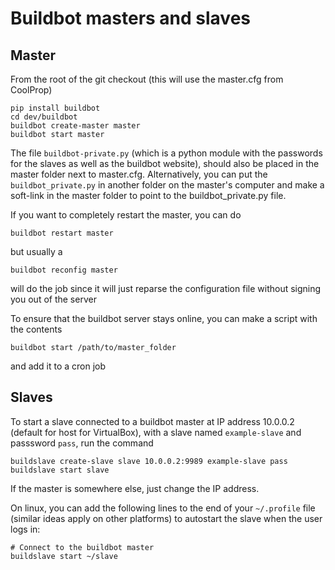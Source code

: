 Buildbot masters and slaves
===========================

Master
------

From the root of the git checkout (this will use the master.cfg from CoolProp)
```
pip install buildbot
cd dev/buildbot
buildbot create-master master
buildbot start master
```

The file ``buildbot-private.py`` (which is a python module with the passwords for the slaves as well as the buildbot website), should also be placed in the master folder next to master.cfg.  Alternatively, you can put the ``buildbot_private.py`` in another folder on the master's computer and make a soft-link in the master folder to point to the buildbot_private.py file.

If you want to completely restart the master, you can do
```
buildbot restart master
```
but usually a
```
buildbot reconfig master
```
will do the job since it will just reparse the configuration file without signing you out of the server

To ensure that the buildbot server stays online, you can make a script with the contents
```
buildbot start /path/to/master_folder
```
and add it to a cron job

Slaves
------

To start a slave connected to a buildbot master at IP address 10.0.0.2 (default for host for VirtualBox), with a slave named ``example-slave`` and passsword ``pass``, run the command

```
buildslave create-slave slave 10.0.0.2:9989 example-slave pass
buildslave start slave
```

If the master is somewhere else, just change the IP address.  

On linux, you can add the following lines to the end of your ``~/.profile`` file (similar ideas apply on other platforms) to autostart the slave when the user logs in:

```
# Connect to the buildbot master
buildslave start ~/slave
```
